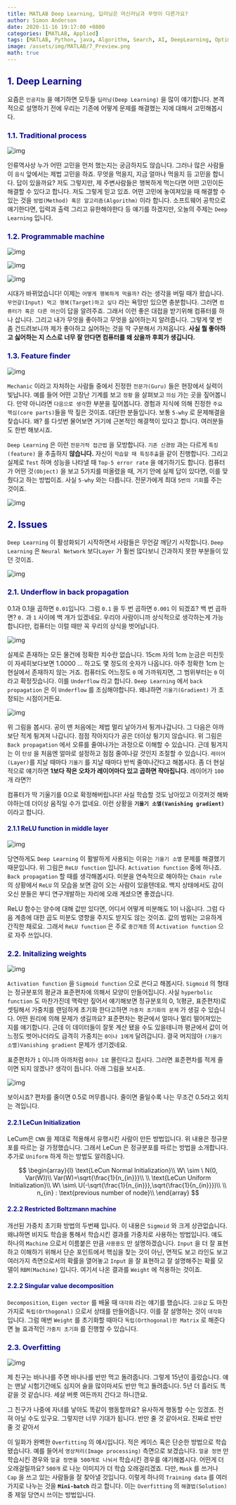 ```yaml
---
title: MATLAB Deep Learning, 딥러닝은 머신러닝과 무엇이 다른가요?
author: Simon Anderson
date: 2020-11-16 19:17:00 +0800
categories: [MATLAB, Applied]
tags: [MATLAB, Python, java, Algorithm, Search, AI, DeepLearning, Optimization, Heuristics]
image: /assets/img/MATLAB/7_Preview.png
math: true
---
```


## <span style="color:darkblue">1. Deep Learning</span>

 요즘은 `인공지능` 을 얘기하면 모두들 `딥러닝(Deep Learning)` 을 많이 얘기합니다. 본격적으로 설명하기 전에 우리는 기존에 어떻게 문제를 해결했는 지에 대해서 고민해봅시다.

### <span style="color:darkblue">1.1. Traditional process</span>

![img](/assets/img/MATLAB/7_1.png)

 인류역사상 누가 어떤 고민을 먼저 했는지는 궁금하지도 않습니다. 그러나 많은 사람들이 `음식` 앞에서는 제법 고민을 하죠. 무엇을 먹을지, 지금 얼마나 먹을지 등 고민을 합니다. 답이 있을까요? 저도 그렇지만, 제 주변사람들은 행복하게 먹는다면 어떤 고민이든 해결할 수 있다고 합니다. 저도 그렇게 믿고 있죠. 어떤 고민에 놓여져있을 때 해결할 수 있는 것을 `방법(Method) 혹은 알고리즘(Algorithm)` 이라 합니다. 소프트웨어 공학으로 얘기한다면, 입력과 출력 그리고 유한해야한다 등 얘기를 하겠지만, 오늘의 주제는 `Deep Learning` 입니다.

### <span style="color:darkblue">1.2. Programmable machine</span>

![img](/assets/img/MATLAB/7_2.png)

![img](/assets/img/MATLAB/7_3.png)

![img](/assets/img/MATLAB/7_4.png)

 시대가 바뀌었습니다! 이제는 `어떻게 행복하게 먹을까?` 라는 생각을 버릴 때가 왔습니다. `무언갈(Input) 먹고 행복(Target)하고 싶다` 라는 욕망만 있으면 충분합니다. 그러면 `컴퓨터가 혹은 다른 머신`이 답을 알려주죠. 그래서 이런 좋은 대접을 받기위해 컴퓨터를 하나 삽니다. 그리고 내가 무엇을 좋아하고 무엇을 싫어하는지 알려줍니다. 그렇게 몇 번 좀 건드려보니까 제가 좋아하고 싫어하는 것을 딱 구분해서 가져옵니다. **사실 뭘 좋아하고 싫어하는 지 스스로 너무 잘 안다면 컴퓨터를 왜 샀을까 후회가 생깁니다.**

### <span style="color:darkblue">1.3. Feature finder</span>

![img](/assets/img/MATLAB/7_5.png)

 `Mechanic` 이라고 자처하는 사람들 중에서 진정한 `전문가(Guru)` 들은 현장에서 실력이 빛납니다. 예를 들어 어떤 고장난 기계를 보고 `정황` 을 살펴보고 `의심` 가는 곳을 짚어봅니다. 만약 아니라면 `다음으로 생각`한 부분을 짚어봅니다. 경험과 지식에 의해 진정한 `주요 핵심(core parts)`들을 딱 짚은 것이죠. 대단한 분들입니다. 보통 `5-why` 로 문제해결을 찾습니다. 왜? 를 다섯번 물어보면 거기에 근본적인 해결책이 있다고 합니다. 여러분들도 한번 해보시죠.

 `Deep Learning` 은 이런 `전문가적 접근법` 을 모방합니다. `기존 신경망` 과는 다르게 `특징(feature)` 을 추출하지 **않습니다.** 자신이 `학습할 때 특징추출`을 같이 진행합니다. 그리고 실제로 `Test` 하며 성능을 나타낼 때 `Top-5 error rate` 을 얘기하기도 합니다. 컴퓨터가 어떤 것`(Object)` 을 보고 5가지를 떠올렸을 때, 거기 안에 실제 답이 있다면, 이를 맞췄다고 하는 방법이죠. 사실 `5-why` 와는 다릅니다. 전문가에게 최대 `5번의 기회`를 주는 것이죠.

![img](/assets/img/MATLAB/7_6.png)

## <span style="color:darkblue">2. Issues</span>

 `Deep Learning` 이 활성화되기 시작하면서 사람들은 무언갈 깨닫기 시작합니다. `Deep Learning` 은 `Neural Network` 보다`Layer` 가 훨씬 많다보니 간과하지 못한 부분들이 있던 것이죠.

![img](/assets/img/MATLAB/7_7.png)

### <span style="color:darkblue">2.1. Underflow in back propagation</span>

 0.1과 0.1을 곱하면 `0.01`입니다. 그럼 `0.1` 을 두 번 곱하면 `0.001` 이 되겠죠? 백 번 곱하면? `0.` 과 `1` 사이에 백 개가 있겠네요. 우리야 사람이니까 상식적으로 생각하는게 가능합니다만, 컴퓨터는 이럴 때만 꼭 우리의 상식을 벗어납니다.

![img](/assets/img/MATLAB/7_8.png)

 실제로 존재하는 모든 물건에 정확한 치수란 없습니다. 15cm 자의 1cm 눈금은 미친듯이 자세히보다보면 1.0000 ... 하고도 몇 정도의 숫자가 나옵니다. 아주 정확한 1cm 는 현실에서 존재하지 않는 거죠. 컴퓨터도 어느정도 `0` 에 가까워지면, 그 범위부터는 `0` 이라고 확정짓습니다. 이를 `Underflow` 라고 합니다. `Deep Learning` 에서 `back propagation` 은 이 `Underflow` 를 조심해야합니다. 왜냐하면 `기울기(Gradient)` 가 조정되는 시점이거든요.

![img](/assets/img/MATLAB/7_9.png)

 위 그림을 봅시다. 공이 맨 처음에는 제법 멀리 날아가서 튕겨나갑니다. 그 다음은 아까보단 적게 튕겨져 나갑니다. 점점 작아지다가 공은 더이상 튕기지 않습니다. 위 그림은 `Back propagation` 에서 오류를 줄여나가는 과정으로 이해할 수 있습니다. 근데 튕겨지는 이 `탄성` 을 처음엔 얼마로 설정하고 점점 줄여나갈 것인지 조절할 수 있습니다. `레이어(Layer)`를 지날 때마다 `기울기` 를 지날 때마다 반씩 줄여나간다고 해봅시다. 좀 더 현실적으로 얘기하면 **1보다 작은 오차가 레이어마다 있고 곱하면 작아집니다.** 레이어가 `100`개 라면?!

 컴퓨터가 딱 기울기를 0으로 확정해버립니다! 사실 학습할 것도 남아있고 이것저것 해봐야하는데 더이상 움직일 수가 없네요. 이런 상황을 **`기울기 소멸(Vanishing gradient)`** 이라고 합니다.

#### <span style="color:darkblue">2.1.1 ReLU function in middle layer</span>

![img](/assets/img/MATLAB/7_10.png)

 당연하게도 `Deep Learning` 이 활발하게 사용되는 이유는 `기울기 소멸` 문제를 해결했기 때문입니다. 위 그림은 `ReLU function` 입니다. `Activation function` 중에 하나죠. `Back propagation` 할 때를 생각해봅시다. 미분을 연속적으로 해야하는 `Chain rule` 의 상황에서 `ReLU` 의 모습을 보면 감이 오는 사람이 있을텐데요. 백지 상태에서도 감이 오신 분들은 부디 연구개발하는 자리에 오래 계셨으면 좋겠습니다.

 ReLU 함수는 양수에 대해 값만 있다면, 어디서 어떻게 미분해도 1이 나옵니다. 그럼 다음 계층에 대한 곱도 미분도 영향을 주지도 받지도 않는 것이죠. 값의 범위는 고유하게 간직한 채로요. 그래서 `ReLU function` 은 주로 `중간계층` 의 `Activation function` 으로 자주 쓰입니다.

### <span style="color:darkblue">2.2. Initalizing weights</span>

![img](/assets/img/MATLAB/7_11.png)

 `Activation function` 을 `Sigmoid function` 으로 쓴다고 해봅시다. `Sigmoid` 의 형태는 정규분포의 평균과 표준편차에 의해서 모양이 만들어집니다. 사실 `hyperbolic function` 도 마찬가진데 맥락만 짚어서 얘기해보면 정규분포의 0, 1(평균, 표준편차)로 셋팅해서 가중치를 랜덤하게 초기화 한다고하면 `가중치 초기화의 문제` 가 생길 수 있습니다. 어떤 원리에 의해 문제가 생길까요? 표준편차는 평균에서 얼마나 멀리 떨어져있는 지를 얘기합니다. 근데 이 데이터들이 잘못 계산 됐을 수도 있을테니까 평균에서 값이 어느정도 벗어나더라도 급격히 가중치는 `0이나 1에게` 달려갑니다. 결국 머지않아 `(기울기 소멸)Vanishing gradient` 문제가 생기겠네요.

 표준편차가 `1` 이니까 아까처럼 `0이나 1로` 몰린다고 칩시다. 그러면 표준편차를 적게 줄이면 되지 않겠나? 생각이 듭니다. 아래 그림을 보시죠.

![img](/assets/img/MATLAB/7_12.png)

보이시죠? 편차를 줄이면 0.5로 머무릅니다. 줄이면 줄일수록 나는 무조건 0.5라고 외치는 격입니다.

#### <span style="color:darkblue">2.2.1 LeCun Initialization</span>

 LeCum은 `CNN` 을 제대로 적용해서 유행시킨 사람이 만든 방법입니다. 위 내용은 정규분포를 따르는 걸 가정했습니다. 그래서 LeCun 은 정규분포를 따르는 방법을 소개합니다. 추가로 `Uniform` 하게 하는 방법도 알려줍니다.


$$
\begin{array}{l}
\text{LeCun Normal Initialization}\\
W\ \sim \ N(0, Var(W))\\
Var(W)=\sqrt{\frac{1}{n_{in}}}\\
\\
\text{LeCun Uniform Initialization}\\
W\ \sim\ U(-\sqrt{\frac{1}{n_{in}}},\sqrt{\frac{1}{n_{in}}})\\
\\
n_{in} : \text{previous number of node}\\
\end{array}
$$


#### <span style="color:darkblue">2.2.2 Restricted Boltzmann machine</span>

 개선된 가중치 초기화 방법의 두번째 입니다. 이 내용은 `Sigmoid` 와 크게 상관없습니다. 왜냐하면 비지도 학습을 통해서 학습시킨 결과를 가중치로 사용하는 방법입니다. 얘도 하나의 `Machine` 으로서 이름붙은 만큼 `사용용도` 만 설명하겠습니다. `Input` 을 더 잘 표현하고 이해하기 위해서 단순 포인트에서 핵심을 찾는 것이 아닌, 면적도 보고 라인도 보고 여러가지 측면으로서의 확률을 열어놓고 `Input` 을 잘 표현하고 잘 설명해주는 확률 모델이 `RBM(Machine)` 입니다. 여기서 나온 결과를 `Weight` 에 적용하는 것이죠.

#### <span style="color:darkblue">2.2.2 Singular value decomposition</span>

 `Decomposition`, `Eigen vector` 를 배울 때 `대각화` 라는 얘기를 했습니다. `고유값` 도 마찬가지로 `독립(Orthogonal)` 으로서 상태를 만들어줍니다. 이를 잘 설명하는 것이 `대각화` 입니다. 그럼 매번 `Weight` 를 초기화할 때마다 `독립(Orthogonal)한 Matrix` 로 해준다면 늘 효과적인 `가중치 초기화` 를 진행할 수 있습니다.

###  <span style="color:darkblue">2.3. Overfitting</span>

![img](/assets/img/MATLAB/7_13.png)

 제 친구는 바나나를 주면 바나나를 반만 먹고 돌려줍니다. 그렇게 15년이 흘렀습니다. 얘는 맨날 시험기간에도 심지어 술을 많이마셔도 반만 먹고 돌려줍니다. 5년 더 흘러도 똑같을 것 같습니다. 세살 버릇 여든까지 간다고 하니깐요.

 그 친구가 나중에 자녀를 낳아도 똑같이 행동할까요? 유사하게 행동할 수는 있겠죠. 전혀 아닐 수도 있구요. 그렇지만 너무 기대가 됩니다. 반만 줄 것 같아서요. 진짜로 반만 줄 것 같아서

 이 일화가 완벽한 `Overfitting` 의 예시입니다. 적은 케이스 혹은 단순한 방법으로 학습됐습니다. 예를 들어서 `영상처리(Image processing)` 측면으로 보겠습니다. `얼굴 정면` 만 학습시킨 경우와 `얼굴 정면을 500개로 나눠서` 학습시킨 경우를 얘기해봅시다. 어떤게 더 오래걸릴까요? `500개` 로 나눈 이미지가 더 학습 오래걸리겠죠. 다만, `Mask` 를 쓰거나 `Cap` 을 쓰고 있는 사람들을 잘 찾아낼 것입니다. 이렇게 하나의 `Training data` 를 여러가지로 나누는 것을 **`Mini-batch`** 라고 합니다. 이는 `Overfitting` 의 `해결법(Solution)` 중 제일 당연시 쓰이는 방법입니다.


